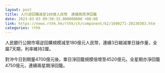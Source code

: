 ```yaml
---
layout: post
title: 人行逆回購減至180億人民幣　連續兩周淨回籠
date: 2023-03-03 09:50:33.000000000 +08:00
link: https://news.rthk.hk/rthk/ch/component/k2/1690271-20230303.htm
categories: rthk
---
```


人民銀行公開市場逆回購規模減至180億元人民幣，連續3日縮減單日操作量，全屬7天期，利率維持2厘。

對沖今日到期量4700億元後，單日淨回籠規模倍增至4520億元。全星期亦淨回籠4750億元，連續兩星期淨回籠。
